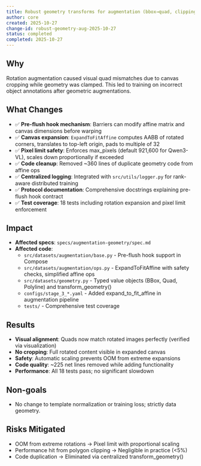 ```yaml
---
title: Robust geometry transforms for augmentation (bbox→quad, clipping, CW order)
author: core
created: 2025-10-27
change-id: robust-geometry-aug-2025-10-27
status: completed
completed: 2025-10-27
---
```


## Why
Rotation augmentation caused visual quad mismatches due to canvas cropping while geometry was clamped. This led to training on incorrect object annotations after geometric augmentations.

## What Changes
- ✅ **Pre-flush hook mechanism**: Barriers can modify affine matrix and canvas dimensions before warping
- ✅ **Canvas expansion**: `ExpandToFitAffine` computes AABB of rotated corners, translates to top-left origin, pads to multiple of 32
- ✅ **Pixel limit safety**: Enforces max_pixels (default 921,600 for Qwen3-VL), scales down proportionally if exceeded
- ✅ **Code cleanup**: Removed ~360 lines of duplicate geometry code from affine ops
- ✅ **Centralized logging**: Integrated with `src/utils/logger.py` for rank-aware distributed training
- ✅ **Protocol documentation**: Comprehensive docstrings explaining pre-flush hook contract
- ✅ **Test coverage**: 18 tests including rotation expansion and pixel limit enforcement

## Impact
- **Affected specs**: `specs/augmentation-geometry/spec.md`
- **Affected code**:
  - `src/datasets/augmentation/base.py` - Pre-flush hook support in Compose
  - `src/datasets/augmentation/ops.py` - ExpandToFitAffine with safety checks, simplified affine ops
  - `src/datasets/geometry.py` - Typed value objects (BBox, Quad, Polyline) and transform_geometry()
  - `configs/stage_3_*.yaml` - Added expand_to_fit_affine in augmentation pipeline
  - `tests/` - Comprehensive test coverage

## Results
- **Visual alignment**: Quads now match rotated images perfectly (verified via visualization)
- **No cropping**: Full rotated content visible in expanded canvas
- **Safety**: Automatic scaling prevents OOM from extreme expansions
- **Code quality**: ~225 net lines removed while adding functionality
- **Performance**: All 18 tests pass; no significant slowdown

## Non-goals
- No change to template normalization or training loss; strictly data geometry.

## Risks Mitigated
- OOM from extreme rotations → Pixel limit with proportional scaling
- Performance hit from polygon clipping → Negligible in practice (<5%)
- Code duplication → Eliminated via centralized transform_geometry()


